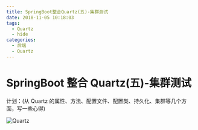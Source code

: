 ```yaml
---
title: SpringBoot整合Quartz(五)-集群测试
date: 2018-11-05 10:18:03
tags:
  - Quartz
  - hide
categories:
  - 后端
  - Quartz
---
```


# SpringBoot 整合 Quartz(五)-集群测试

计划：(从 Quartz 的属性、方法、配置文件、配置类、持久化、集群等几个方面，写一些心得)

![Quartz](https://upload-images.jianshu.io/upload_images/13603359-55f97ba1d65bc00f.png)

<!-- More -->
